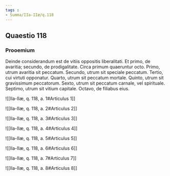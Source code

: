 ```yaml
---
tags : 
- Summa/IIa-IIæ/q.118
---
```


## Quaestio 118

### Prooemium

Deinde considerandum est de vitiis oppositis liberalitati. Et primo, de avaritia; secundo, de prodigalitate. Circa primum quaeruntur octo. Primo, utrum avaritia sit peccatum. Secundo, utrum sit speciale peccatum. Tertio, cui virtuti opponatur. Quarto, utrum sit peccatum mortale. Quinto, utrum sit gravissimum peccatorum. Sexto, utrum sit peccatum carnale, vel spirituale. Septimo, utrum sit vitium capitale. Octavo, de filiabus eius.

![[IIa-IIæ, q. 118, a. 1#Articulus 1]]

![[IIa-IIæ, q. 118, a. 2#Articulus 2]]

![[IIa-IIæ, q. 118, a. 3#Articulus 3]]

![[IIa-IIæ, q. 118, a. 4#Articulus 4]]

![[IIa-IIæ, q. 118, a. 5#Articulus 5]]

![[IIa-IIæ, q. 118, a. 6#Articulus 6]]

![[IIa-IIæ, q. 118, a. 7#Articulus 7]]

![[IIa-IIæ, q. 118, a. 8#Articulus 8]]

